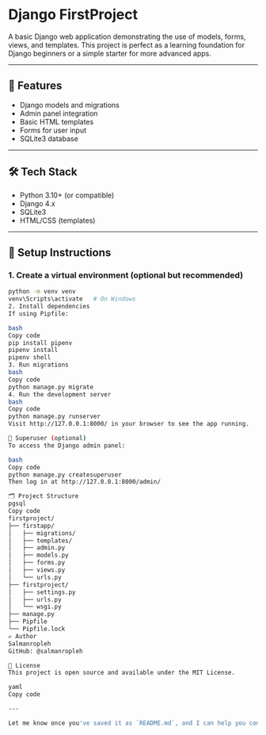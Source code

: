 # Django FirstProject

A basic Django web application demonstrating the use of models, forms, views, and templates. This project is perfect as a learning foundation for Django beginners or a simple starter for more advanced apps.

---

## 📌 Features

- Django models and migrations
- Admin panel integration
- Basic HTML templates
- Forms for user input
- SQLite3 database

---

## 🛠 Tech Stack

- Python 3.10+ (or compatible)
- Django 4.x
- SQLite3
- HTML/CSS (templates)

---

## 🚀 Setup Instructions

### 1. Create a virtual environment (optional but recommended)

```bash
python -m venv venv
venv\Scripts\activate   # On Windows
2. Install dependencies
If using Pipfile:

bash
Copy code
pip install pipenv
pipenv install
pipenv shell
3. Run migrations
bash
Copy code
python manage.py migrate
4. Run the development server
bash
Copy code
python manage.py runserver
Visit http://127.0.0.1:8000/ in your browser to see the app running.

🧪 Superuser (optional)
To access the Django admin panel:

bash
Copy code
python manage.py createsuperuser
Then log in at http://127.0.0.1:8000/admin/

🗂 Project Structure
pgsql
Copy code
firstproject/
├── firstapp/
│   ├── migrations/
│   ├── templates/
│   ├── admin.py
│   ├── models.py
│   ├── forms.py
│   ├── views.py
│   └── urls.py
├── firstproject/
│   ├── settings.py
│   ├── urls.py
│   └── wsgi.py
├── manage.py
├── Pipfile
└── Pipfile.lock
✍️ Author
Salmanropleh
GitHub: @salmanropleh

📃 License
This project is open source and available under the MIT License.

yaml
Copy code

---

Let me know once you've saved it as `README.md`, and I can help you commit